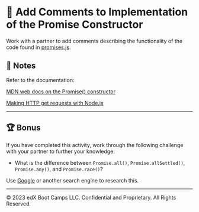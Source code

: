 # 📐 Add Comments to Implementation of the Promise Constructor

Work with a partner to add comments describing the functionality of the code found in [promises.js](./Unsolved/promises.js).

## 📝 Notes

Refer to the documentation:

[MDN web docs on the Promise() constructor](https://developer.mozilla.org/en-US/docs/Web/JavaScript/Reference/Global_Objects/Promise/Promise)

[Making HTTP get requests with Node.js](https://nodejs.org/docs/latest-v16.x/api/http.html#httpgetoptions-callback)

---

## 🏆 Bonus

If you have completed this activity, work through the following challenge with your partner to further your knowledge:

* What is the difference between `Promise.all()`, `Promise.allSettled()`, `Promise.any()`, and `Promise.race()`?

Use [Google](https://www.google.com) or another search engine to research this.

---
© 2023 edX Boot Camps LLC. Confidential and Proprietary. All Rights Reserved.
